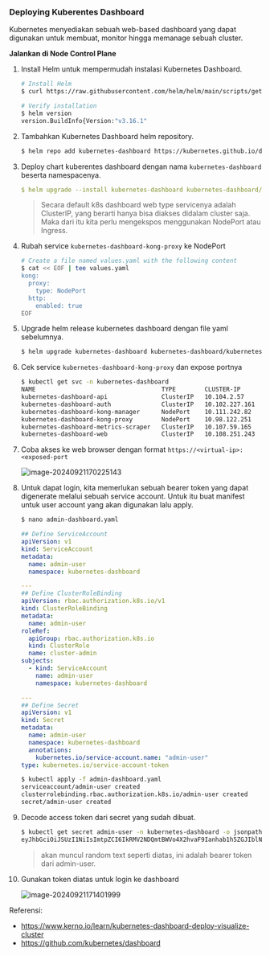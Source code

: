 ### Deploying Kuberentes Dashboard

Kubernetes menyediakan sebuah web-based dashboard yang dapat digunakan untuk membuat, monitor hingga memanage sebuah cluster.

**Jalankan di Node Control Plane**

1. Install Helm untuk mempermudah instalasi Kubernetes Dashboard. 

   ```bash
   # Install Helm
   $ curl https://raw.githubusercontent.com/helm/helm/main/scripts/get-helm-3 | bash
   
   # Verify installation
   $ helm version
   version.BuildInfo{Version:"v3.16.1"
   ```

2. Tambahkan Kubernetes Dashboard helm repository.

   ```bash
   $ helm repo add kubernetes-dashboard https://kubernetes.github.io/dashboard/
   ```

3. Deploy chart kuberentes dashboard dengan nama `kubernetes-dashboard` beserta namespacenya.

   ```yaml
   $ helm upgrade --install kubernetes-dashboard kubernetes-dashboard/kubernetes-dashboard --create-namespace --namespace kubernetes-dashboard
   ```

   > Secara default k8s dashboard web type servicenya adalah ClusterIP, yang berarti hanya bisa diakses didalam cluster saja. Maka dari itu kita perlu mengekspos menggunakan NodePort atau Ingress.

4. Rubah service `kubernetes-dashboard-kong-proxy` ke NodePort

   ```bash
   # Create a file named values.yaml with the following content
   $ cat << EOF | tee values.yaml
   kong:
     proxy:
       type: NodePort
     http:
       enabled: true
   EOF
   ```

5. Upgrade helm release kubernetes dashboard dengan file yaml sebelumnya.

   ```bash
   $ helm upgrade kubernetes-dashboard kubernetes-dashboard/kubernetes-dashboard -f values.yaml -n kubernetes-dashboard
   ```

6. Cek service `kubernetes-dashboard-kong-proxy` dan expose portnya

   ```bash
   $ kubectl get svc -n kubernetes-dashboard
   NAME                                   TYPE        CLUSTER-IP       EXTERNAL-IP   PORT(S)                         AGE
   kubernetes-dashboard-api               ClusterIP   10.104.2.57      <none>        8000/TCP                        13m
   kubernetes-dashboard-auth              ClusterIP   10.102.227.161   <none>        8000/TCP                        13m
   kubernetes-dashboard-kong-manager      NodePort    10.111.242.82    <none>        8002:31487/TCP,8445:32011/TCP   13m
   kubernetes-dashboard-kong-proxy        NodePort    10.98.122.251    <none>        443:30183/TCP                   13m
   kubernetes-dashboard-metrics-scraper   ClusterIP   10.107.59.165    <none>        8000/TCP                        13m
   kubernetes-dashboard-web               ClusterIP   10.108.251.243   <none>        8000/TCP                        13m
   ```

7. Coba akses ke web browser dengan format `https://<virtual-ip>:<exposed-port`

   ![image-20240921170225143](https://github.com/user-attachments/assets/72495f3e-1139-4604-b9ca-d494caee998f)



8. Untuk dapat login, kita memerlukan sebuah bearer token yang dapat digenerate melalui sebuah service account. Untuk itu buat manifest untuk user account yang akan digunakan lalu apply.

   ```bash
   $ nano admin-dashboard.yaml
   ```

   ```yaml
   ## Define ServiceAccount
   apiVersion: v1 
   kind: ServiceAccount
   metadata:  
     name: admin-user  
     namespace: kubernetes-dashboard
   
   ---
   ## Define ClusterRoleBinding
   apiVersion: rbac.authorization.k8s.io/v1
   kind: ClusterRoleBinding
   metadata:  
     name: admin-user
   roleRef:
     apiGroup: rbac.authorization.k8s.io  
     kind: ClusterRole  
     name: cluster-admin
   subjects: 
     - kind: ServiceAccount  
       name: admin-user  
       namespace: kubernetes-dashboard
   
   ---
   ## Define Secret
   apiVersion: v1
   kind: Secret
   metadata:  
     name: admin-user  
     namespace: kubernetes-dashboard  
     annotations:    
       kubernetes.io/service-account.name: "admin-user"
   type: kubernetes.io/service-account-token
   ```

   ```bash
   $ kubectl apply -f admin-dashboard.yaml 
   serviceaccount/admin-user created
   clusterrolebinding.rbac.authorization.k8s.io/admin-user created
   secret/admin-user created
   ```

9. Decode access token dari secret yang sudah dibuat.

   ```bash
   $ kubectl get secret admin-user -n kubernetes-dashboard -o jsonpath={".data.token"} | base64 -d
   eyJhbGciOiJSUzI1NiIsImtpZCI6IkRMV2NDQmtBWVo4X2hvaF9Ianhab1h5ZGJIblNSc2lfbU5FSFdDbEdpLWcifQ.eyJpc3MiOiJrdWJlcm5ldGVzL3NlcnZpY2VhY2NvdW50Iiwia3ViZXJuZXRlcy5pby9zZXJ2aWNlYWNjb3VudC9uYW1lc3BhY2UiOiJrdWJlcm5ldGVzLWRhc2hib2FyZCIsImt1YmVybmV0ZXMuaW8vc2VydmljZWFjY291bnQvc2VjcmV0Lm5hbWUiOiJhZG1pbi11c2VyIiwia3ViZXJuZXRlcy5pby9zZXJ2aWNlYWNjb3VudC9zZXJ2aWNlLWFjY291bnQubmFtZSI6ImFkbWluLXVzZXIiLCJrdWJlcm5ldGVzLmlvL3NlcnZpY2VhY2NvdW50L3NlcnZpY2UtYWNjb3VudC51aWQiOiIwZTlkNGI5ZS00MDRiLTRjMWEtYmIyNi04YTk3MWQzY2YyNTgiLCJzdWIiOiJzeXN0ZW06c2VydmljZWFjY291bnQ6a3ViZXJuZXRlcy1kYXNoYm9hcmQ6YWRtaW4tdXNlciJ9.vO4ninblQTK8p6oDebZhK-WN9UlfM0miOLucYhqnjBOr1KDwiTJ0TpuPCt0ypsZ_thHMvwVerp32o2VkeQavP14_ng_mWRPwAHt5EqxX59rahNvhz5r2f4dmLnqlClEr7qdCmBpmkjsiUXgEw2sC2El4mvT2VMjGc64pfnfd3vHtZ0XukN3EL-PJJwb2rqBjX0C9vg6n6RNffb7ZvWwk1voISC_bAqBU08WZ7RjgVh2RrkXXoplLLje97UZT81509QTt0OwmUd_hM-XoUz8tBhutIHGyP19olK-dhxzb1N3XlaVTj_D0cf2swYGXPu9ejyuaJMaD8oINyU1EA8VzVw
   ```

   > akan muncul random text seperti diatas, ini adalah bearer token dari admin-user.

10. Gunakan token diatas untuk login ke dashboard

    ![image-20240921171401999](https://github.com/user-attachments/assets/7b3fc309-9686-424c-8d96-1812d6ceb8da)


Referensi:

- https://www.kerno.io/learn/kubernetes-dashboard-deploy-visualize-cluster
- https://github.com/kubernetes/dashboard
